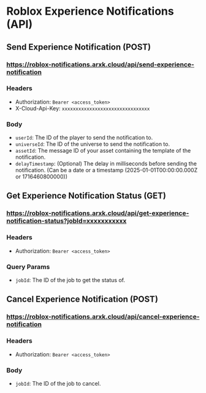 # Roblox Experience Notifications (API)

## Send Experience Notification (POST)
### https://roblox-notifications.arxk.cloud/api/send-experience-notification

### Headers
- Authorization: `Bearer <access_token>`
- X-Cloud-Api-Key: `xxxxxxxxxxxxxxxxxxxxxxxxxxxxxxxx`

### Body
- `userId`: The ID of the player to send the notification to.
- `universeId`: The ID of the universe to send the notification to.
- `assetId`: The message ID of your asset containing the template of the notification.
- `delayTimestamp`: (Optional) The delay in milliseconds before sending the notification. (Can be a date or a timestamp (2025-01-01T00:00:00.000Z or 1716460800000))

## Get Experience Notification Status (GET)
### https://roblox-notifications.arxk.cloud/api/get-experience-notification-status?jobId=xxxxxxxxxxx

### Headers
- Authorization: `Bearer <access_token>`

### Query Params
- `jobId`: The ID of the job to get the status of.

## Cancel Experience Notification (POST)
### https://roblox-notifications.arxk.cloud/api/cancel-experience-notification

### Headers
- Authorization: `Bearer <access_token>`

### Body
- `jobId`: The ID of the job to cancel.